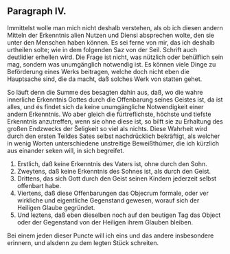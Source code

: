 
<!-- Seite 56 -->
Paragraph IV.
-------------

Immittelst wolle man mich nicht deshalb verstehen,
als ob ich diesen andern Mitteln der Erkenntnis
alien Nutzen und Diensi absprechen wolte, den sie unter
den Menschen haben können. Es sei ferne von mir, das
ich deshalb urtheilen solte; wie in dem folgenden Saz von
der Seil. Schrift auch deutlidier erhellen wird. Die
Frage ist nicht, was nützlich oder behülflich sein mag,
sondern was unumgänglich notwendig ist. Es können
viele Dinge zu Beförderung eines Werks beitragen,
welche doch nicht eben die Hauptsache sind, die da
macht, daß solches Werk von statten gehet.

So läuft denn die Summe des besagten dahin aus,
daß, wo die wahre innerliche Erkenntnis Gottes
durch die Offenbarung seines Geistes ist, da ist alles,
und és findet sich da keine unumgängliche Notwendigkeit
einer andern Erkenntnis. Wo aber gleich die fürtreflichste,
höchste und tiefste Erkenntnis anzutreffen,
wenn sie ohne diese ist, so bilft sie zu Erhaltung des großen
Endzwecks der Šeligkeit so viel als nichts. Diese
Wahrheit wird durch den ersten Teildes Sates selbst
nachdrücklich bekräftigt, als welcher in wenig Worten
unterschiedene unstreitige Beweißthúmer, die ich
kürzlich aus einander seken will, in sich begreifet.

1. Erstlich, daß keine Erkenntnis des Vaters ist, ohne durch den Sohn.
2. Zweytens, daß keine Erkenntnis des Sohnes ist, als durch den Geist.
3. Drittens, das sich Gott durch den Geist seinen Kindern jederzeit selbst offenbart habe.
4. Viertens, daß diese Offenbarungen das Objecrum formale, oder ver wirkliche und eigentliche Gegenstand gewesen, worauf sich der Heiligen Glaube gegründet.
5. Und leztens, daß eben dieselben noch auf den beutigen Tag das Object oder der Gegenstand von der Heiligen ihrem Glauben bleiben.

<!-- Seite 57 -->
Bei einem jeden dieser Puncte will ich eins und
das andere insbesondere erinnern, und alsdenn zu dem
legten Stück schreiten.
